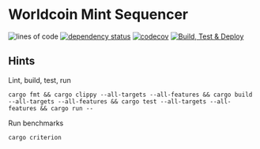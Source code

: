 # Worldcoin Mint Sequencer

![lines of code](https://img.shields.io/tokei/lines/github/worldcoin/mint-sequencer)
[![dependency status](https://deps.rs/repo/github/worldcoin/mint-sequencer/status.svg)](https://deps.rs/repo/github/worldcoin/mint-sequencer)
[![codecov](https://codecov.io/gh/worldcoin/mint-sequencer/branch/main/graph/badge.svg?token=ZHQNVFAFG8)](https://codecov.io/gh/worldcoin/mint-sequencer)
[![Build, Test & Deploy](https://github.com/worldcoin/mint-sequencer/actions/workflows/build-test-deploy.yml/badge.svg)](https://github.com/worldcoin/mint-sequencer/actions/workflows/build-test-deploy.yml)


## Hints

Lint, build, test, run

```shell
cargo fmt && cargo clippy --all-targets --all-features && cargo build --all-targets --all-features && cargo test --all-targets --all-features && cargo run --
```

Run benchmarks

```shell
cargo criterion
```
